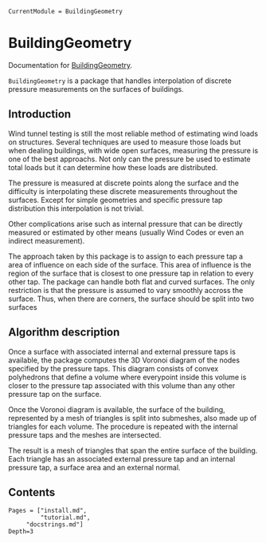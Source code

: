 ```@meta
CurrentModule = BuildingGeometry
```

# BuildingGeometry

Documentation for [BuildingGeometry](https://github.com/pjsjipt/BuildingGeometry.jl).

`BuildingGeometry` is a package that handles interpolation of discrete pressure measurements on the surfaces of buildings.

## Introduction

Wind tunnel testing is still the most reliable method of estimating wind loads on structures. Several techniques are used to measure those loads but when dealing buildings, with wide open surfaces, measuring the pressure is one of the best approachs. Not only can the pressure be used to estimate total loads but it can determine how these loads are distributed.

The pressure is measured at discrete points along the surface and the difficulty is interpolating these discrete measurements throughout the surfaces. Except for simple geometries and specific pressure tap distribution this interpolation is not trivial.

Other complications arise such as internal pressure that can be directly measured or estimated by other means (usually Wind Codes or even an indirect measurement).

The approach taken by this package is to assign to each pressure tap a area of influence on each side of the surface. This area of influence is the region of the surface that is closest to one pressure tap in relation to every other tap. The package can handle both flat and curved surfaces. The only restriction is that the pressure is assumed to vary smoothly accross the surface. Thus, when there are corners, the surface should be split into two surfaces

## Algorithm description

Once a surface with associated internal and external pressure taps is available, the package computes the 3D Voronoi diagram of the nodes specified by the pressure taps. This diagram consists of convex polyhedrons that define a volume where everypoint inside this volume is closer to the pressure tap associated with this volume than any other pressure tap on the surface.

Once the Voronoi diagram is available, the surface of the building, represented by a mesh of triangles is split into submeshes, also made up of triangles for each volume. The procedure is repeated with the internal pressure taps and the meshes are intersected.

The result is a mesh of triangles that span the entire surface of the building. Each triangle has an associated external pressure tap and an internal pressure tap, a surface area and an external normal.


## Contents

```@contents
Pages = ["install.md",
      	 "tutorial.md",
	 "docstrings.md"]
Depth=3
```


